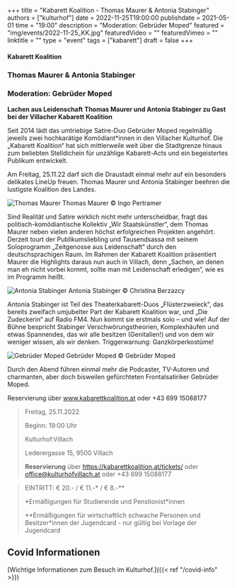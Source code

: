 +++
title = "Kabarett Koalition - Thomas Maurer & Antonia Stabinger"
authors = ["kulturhof"]
date = 2022-11-25T19:00:00
publishdate = 2021-05-01
time = "19:00"
description = "Moderation: Gebrüder Moped"
featured = "img/events/2022-11-25_KK.jpg"
featuredVideo = ""
featuredVimeo = ""
linktitle = ""
type = "event"
tags = ["kabarett"]
draft = false
+++

#### Kabarett Koalition

### Thomas Maurer & Antonia Stabinger
### Moderation: Gebrüder Moped

**Lachen aus Leidenschaft**
**Thomas Maurer und Antonia Stabinger zu Gast bei der Villacher Kabarett Koalition**

Seit 2014 lädt das umtriebige Satire-Duo Gebrüder Moped regelmäßig jeweils zwei hochkarätige Komödiant*innen in den Villacher Kulturhof. Die „Kabarett Koalition“ hat sich mittlerweile weit über die Stadtgrenze hinaus zum beliebten Stelldichein für unzählige Kabarett-Acts und ein begeistertes Publikum entwickelt.

Am Freitag, 25.11.22 darf sich die Draustadt einmal mehr auf ein besonders delikates LineUp freuen. Thomas Maurer und Antonia Stabinger beehren die lustigste Koalition des Landes. 

![Thomas Maurer](/img/events/2022-11-25_ThomasMaurer_c_IngoPertramer.jpg)
Thomas Maurer © Ingo Pertramer

Sind Realität und Satire wirklich nicht mehr unterscheidbar, fragt das politisch-komödiantische Kollektiv „Wir Staatskünstler“, dem Thomas Maurer neben vielen anderen höchst erfolgreichen Projekten angehört. Derzeit tourt der Publikumsliebling und Tausendsassa mit seinem Soloprogramm „Zeitgenosse aus Leidenschaft“ durch den deutschsprachigen Raum. Im Rahmen der Kabarett Koalition präsentiert Maurer die Highlights daraus nun auch in Villach, denn „Sachen, an denen man eh nicht vorbei kommt, sollte man mit Leidenschaft erledigen“, wie es im Programm heißt.

![Antonia Stabinger](/img/events/2022-11-25_AntoniaStabinger_c_ChristinaBerzazcy.jpg)
Antonia Stabinger © Christina Berzazcy

Antonia Stabinger ist Teil des Theaterkabarett-Duos „Flüsterzweieck“, das bereits zweifach umjubelter Part der Kabarett Koalition war, und „Die Zudeckerin“ auf Radio FM4. Nun kommt sie erstmals solo – und wie! Auf der Bühne bespricht Stabinger Verschwörungstheorien, Komplexhäufen und etwas Spannendes, das wir alle besitzen (Genitalien!) und von dem wir weniger wissen, als wir denken. Triggerwarnung: Ganzkörperkostüme!

![Gebrüder Moped](/img/events/2022-03-18_GebruederMoped_2021_quer.jpeg)
Gebrüder Moped © Gebrüder Moped

Durch den Abend führen einmal mehr die Podcaster, TV-Autoren und charmanten, aber doch bisweilen gefürchteten Frontalsatiriker Gebrüder Moped.

Reservierung über www.kabarettkoalition.at  oder +43 699 15088177


>Freitag, 25.11.2022
>
>Beginn: 19:00 Uhr
>
>Kulturhof:Villach
>
>Lederergasse 15, 9500 Villach
>
>**Reservierung** über https://kabarettkoalition.at/tickets/ oder office@kulturhofvillach.at oder +43 699 15088177


> EINTRITT: € 20.- / € 11.-\* / € 8.-\*\*
> 
> \*Ermäßigungen für Studierende und Penstionist\*innen
> 
> \*\*Ermäßigungen für wirtschaftlich schwache Personen und Besitzer\*innen der Jugendcard - nur gültig bei Vorlage der Jugendcard




## Covid Informationen

[Wichtige Informationen zum Besuch im Kulturhof.]({{< ref "/covid-info" >}})
